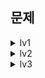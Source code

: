 




## 문제
<details>
<summary>lv1</summary>
[2025-09-11] [택배 상자 꺼내기](https://school.programmers.co.kr/learn/courses/30/lessons/389478)


</details>

<details>
<summary>lv2</summary>

[2025-08-28] [완전범죄](https://school.programmers.co.kr/learn/courses/30/lessons/389480)

[2025-08-29] [서버 증설 횟수](https://school.programmers.co.kr/learn/courses/30/lessons/389479)

[2025-09-01] [올바른 괄호](https://school.programmers.co.kr/learn/courses/30/lessons/12909)

[2025-09-02] [석유 시추](https://school.programmers.co.kr/learn/courses/30/lessons/250136)

[2025-09-03] [지게차와 크레인](https://school.programmers.co.kr/learn/courses/30/lessons/388353)

[2025-09-04] [비밀 코드 해독](https://school.programmers.co.kr/learn/courses/30/lessons/388352)

[2025-09-05] [퍼즐 게임 챌린지](https://school.programmers.co.kr/learn/courses/30/lessons/340212)

[2025-09-08] [요격 시스템](https://school.programmers.co.kr/learn/courses/30/lessons/181188) / LTH

[2025-09-09] [충돌위험 찾기](https://school.programmers.co.kr/learn/courses/30/lessons/340211)

[2025-09-10] [도넛과 막대 그래프](https://school.programmers.co.kr/learn/courses/30/lessons/258711)

[2025-09-11] [아날로그 시계](https://school.programmers.co.kr/learn/courses/30/lessons/250135)

[2025-09-12] [요격 시스템](https://school.programmers.co.kr/learn/courses/30/lessons/181188) / KJ, JHG

[2025-09-15] [게임 맵 최단거리](https://school.programmers.co.kr/learn/courses/30/lessons/1844) / LTH

[2025-09-16] [두 원 사이의 정수 쌍](https://school.programmers.co.kr/learn/courses/30/lessons/181187)

[2025-09-17] [연속된 부분 수열의 합](https://school.programmers.co.kr/learn/courses/30/lessons/178870)

[2025-09-18] [과제 진행하기](https://school.programmers.co.kr/learn/courses/30/lessons/176962)

[2025-09-19] [광물 캐기](https://school.programmers.co.kr/learn/courses/30/lessons/172927)

[2025-09-22] [124 나라의 숫자](https://school.programmers.co.kr/learn/courses/30/lessons/12899)

[2025-09-23] [리코쳇 로봇](https://school.programmers.co.kr/learn/courses/30/lessons/169199)

</details>

<details>
<summary>lv3</summary>

[2025-09-01] [봉인된 주문](https://school.programmers.co.kr/learn/courses/30/lessons/389481)

[2025-09-08] [홀짝트리](https://school.programmers.co.kr/learn/courses/30/lessons/388354)

[2025-09-15] [수식 복원하기](https://school.programmers.co.kr/learn/courses/30/lessons/340210)

[2025-09-22] [주사위 고르기](https://school.programmers.co.kr/learn/courses/30/lessons/258709)

</details>
